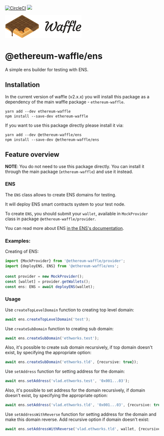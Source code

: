 [![CircleCI](https://circleci.com/gh/EthWorks/Waffle.svg?style=svg)](https://circleci.com/gh/EthWorks/Waffle)
[![](https://img.shields.io/npm/v/@ethereum-waffle/ens.svg)](https://www.npmjs.com/package/@ethereum-waffle/ens)

![Ethereum Waffle](https://raw.githubusercontent.com/EthWorks/Waffle/master/docs/source/logo.png)

# @ethereum-waffle/ens

A simple ens builder for testing with ENS.

## Installation

In the current version of waffle (v2.x.x) you will install this package as a dependency of the main waffle package - `ethereum-waffle`.

```
yarn add --dev ethereum-waffle
npm install --save-dev ethereum-waffle
```

If you want to use this package directly please install it via:
```
yarn add --dev @ethereum-waffle/ens
npm install --save-dev @ethereum-waffle/ens
```

## Feature overview

**NOTE**: You do not need to use this package directly. You can install it through the main package (`ethereum-waffle`) and use it instead.

### ENS

The `ENS` class allows to create ENS domains for testing.

It will deploy ENS smart contracts system to your test node.

To create `ENS`, you should submit your `wallet`, available in `MockProvider` class in package `@ethereum-waffle/provider`.

You can read more about ENS [in the ENS's documentation](https://docs.ens.domains/).

### Examples:
Creating of ENS:
```ts
import {MockProvider} from '@ethereum-waffle/provider';
import {deployENS, ENS} from '@ethereum-waffle/ens';

const provider = new MockProvider();
const [wallet] = provider.getWallets();
const ens: ENS = await deployENS(wallet);
```

### Usage

Use `createTopLevelDomain` function to creating top level domain:

```ts
await ens.createTopLevelDomain('test');
```

Use `createSubDomain` function to creating sub domain:

```ts
await ens.createSubDomain('ethworks.test');
```

Also, it's possible to create sub domain recursively, if top domain doesn't exist, by specifying the appropriate option:

```ts
await ens.createSubDomain('ethworks.tld', {recursive: true});
```

Use `setAddress` function for setting address for the domain:

```ts
await ens.setAddress('vlad.ethworks.test', '0x001...03');
```
Also, it's possible to set address for the domain recursively, if domain doesn't exist, by specifying the appropriate option:

```ts
await ens.setAddress('vlad.ethworks.tld', '0x001...03', {recursive: true});
```

Use `setAddressWithReverse` function for setting address for the domain and make this domain reverse. Add recursive option if domain doesn't exist:

```ts
await ens.setAddressWithReverse('vlad.ethworks.tld', wallet, {recursive: true});
```
